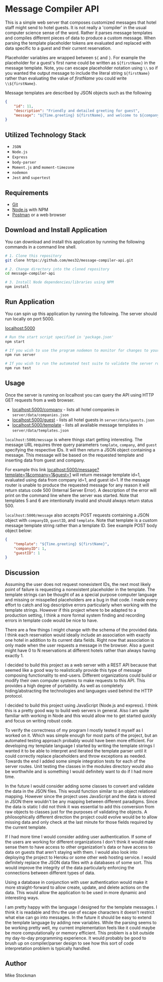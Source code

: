 # Message Compiler API
This is a simple web server that composes customized messages that hotel staff might send to hotel guests. It is not really a 'compiler' in the usual computer science sense of the word. Rather it parses message templates and compiles different pieces of data to produce a custom message. When parsing the template placeholder tokens are evaluated and replaced with data specific to a guest and their current reservation.

Placeholder variables are wrapped between `${` and `}`. For example the placeholder for a guest's first name could be written as `${firstName}` in the message template. Note, you can escape placeholder notation using `\\` so if you wanted the output message to include the literal string `${firstName}` rather than evaluating the value of *firstName* you could write `\\${firstName}`.

Message templates are described by JSON objects such as the following

```json
{
    "id": 11,
    "description": "Friendly and detailed greeting for guest",
    "message": "${Time.greeting} ${firstName}, and welcome to ${company}! Room ${roomNumber} is now ready you. Enjoy your stay, and let us know if you need anything"
}
```

## Utilized Technology Stack
- `JSON`
- `Node.js`
- `Express`
- `body-parser`
- `Moment.js` and `moment-timezone`
- `nodemon`
- `Jest` and `supertest`

## Requirements
- [Git](https://git-scm.com/)
- [Node.js](https://nodejs.org/en/) with NPM
- [Postman](https://www.getpostman.com/) or a web browser

## Download and Install Application
You can download and install this application by running the following commands in a command line shell.

```bash
# 1. Clone this repository
git clone https://github.com/mes32/message-compiler-api.git

# 2. Change directory into the cloned repository
cd message-compiler-api

# 3. Install Node dependencies/libraries using NPM
npm install
```

## Run Application
You can spin up this application by running the following. The server should run locally on port 5000.

[localhost:5000](http://localhost:5000)

```bash
# Run the start script specified in 'package.json'
npm start

# If you wish to use the program nodemon to monitor for changes to your files you could run this instead
npm run server

# If you wish to run the automated test suite to validate the server routes
npm run test
```

## Usage
Once the server is running on localhost you can query the API using HTTP GET requests from a web browser.

- [localhost:5000/company](http://localhost:5000/company) - lists all hotel companies in `server/data/companies.json`
- [localhost:5000/guest](http://localhost:5000/guest) - lists all hotel guests in `server/data/guests.json`
- [localhost:5000/template](http://localhost:5000/template) - lists all available message templates in `server/data/templates.json`

`localhost:5000/message` is where things start getting interesting. The message URL requires three query parameters `template`, `company`, and `guest` specifying the respective IDs. It will then return a JSON object containing a message. This message will be based on the requested template and inserting data from guest and company. 

For example this link [localhost:5000/message?template=1&company=1&guest=1](http://localhost:5000/message?template=1&company=1&guest=1) will return message template id=1, evaluated using data from company id=1, and guest id=1. If the message router is unable to produce the requested message for any reason it will return status code 500 (Internal Server Error). A description of the error will print on the command line where the server was started. Note that templates 5 and 6 are intentionally invalid and should always return status 500.

`localhost:5000/message` also accepts POST requests containing a JSON object with `companyID`, `guestID`, and `template`. Note that template is a custom message template string rather than a template ID. See example POST body object below:

```json
{
	"template": "${Time.greeting} ${firstName}",
	"companyID": 1,
	"guestID": 1
}
```

## Discussion
Assuming the user does not request nonexistent IDs, the next most likely point of failure is requesting a nonexistent placeholder in the template. The template strings can be thought of as a special purpose computer language and missing or misspelled placeholders are a bug in that code. I made every effort to catch and log descriptive errors particularly when working with the template strings. However if this project where to be adapted to a production setting, I think a more formal system finding and recording errors in template code would be nice to have.

There are a few things I might change with the schema of the provided data. I think each reservation would ideally include an association with exactly one hotel in addition to its current data fields. Right now that association is only made when the user requests a message in the browser. Also a guest might have 0 to N reservations at different hotels rather than always having exactly 1.

I decided to build this project as a web server with a REST API because that seemed like a good way to realistically provide this type of message composing functionality to end-users. Different organizations could build or modify their own computer systems to make requests to this API. This provides a high degree of portability. As well as completely hiding/abstracting the technologies and languages used behind the HTTP protocol.

I decided to build this project using JavaScript (Node.js and express). I think this is a pretty good way to build web servers in general. Also I am quite familiar with working in Node and this would allow me to get started quickly and focus on writing robust code.

To verify the correctness of my program I mostly tested it myself as I worked on it. Which was simple enough for most parts of the project, but an automated testing approach probably would have been more efficient. For developing my template language I started by writing the template strings I wanted it to be able to interpret and iterated the template parser until it could correctly replace placeholders and throw exceptions as needed. Towards the end I added some simple integration tests for each of the server routes. Unit testing the classes in the modules directory would also be worthwhile and is something I would definitely want to do if I had more time.

In the future I would consider adding some classes to convert and validate the data in the JSON files. This would function similar to an object relational mapping. However since the project uses JavaScript and the data is stored in JSON there wouldn't be any mapping between different paradigms. Since the data is static I did not think it was essential to add this conversion from raw objects to classes just for the purposes of validating the objects. A philosophically different direction the project could evolve would be to allow missing data and only check at the last minute for those fields required by the current template.

If I had more time I would consider adding user authentication. If some of the users are working for different organizations I don't think it would make sense them to have access to other organization's data or have access to data on guests that aren't staying with them. I would also look into deploying the project to Heroku or some other web hosting service. I would definitely replace the JSON data files with a databases of some sort. This would improve the integrity of the data particularly enforcing the connections between different types of data.

Using a database in conjunction with user authentication would make it more straight-forward to allow create, update, and delete actions on the data. This would allow the application to be used in more dynamic and interesting ways.

I am pretty happy with the language I designed for the template messages. I think it is readable and thru the use of escape characters it doesn't restrict what else can go into messages. In the future it should be easy to extend the template language by adding new variables. While the parsing seems to be working pretty well, my current implementation feels like it could maybe be more computationally or memory efficient. This problem is a bit outside my day-to-day programming experience. It would probably be good to brush up on compiler/parser design to see how this sort of code interpretation problem is typically handled. 

## Author
Mike Stockman